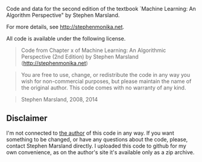 Code and data for the second edition of the textbook
`Machine Learning: An Algorithm Perspective" by Stephen Marsland.

For more details, see http://stephenmonika.net.

All code is available under the following license.

> Code from Chapter x of Machine Learning: An Algorithmic Perspective (2nd Edition)
> by Stephen Marsland (http://stephenmonika.net)

> You are free to use, change, or redistribute the code in any way you wish for
> non-commercial purposes, but please maintain the name of the original author.
> This code comes with no warranty of any kind.

> Stephen Marsland, 2008, 2014


## Disclaimer

I'm not connected to [the author](http://stephenmonika.net/) of this code in any way. If you want something to be changed, or have any questions about the code, please, contact Stephen Marsland directly.
I uploaded this code to github for my own convenience, as on the author's site it's available only as a zip archive.

